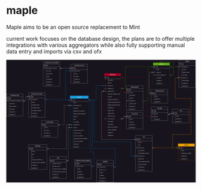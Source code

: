 # maple
Maple aims to be an open source replacement to Mint

current work focuses on the database design, the plans are to offer multiple integrations with various aggregators while also fully supporting manual data entry and imports via csv and ofx

![current database design](maple_erd.drawio.png?raw=true "Current Database Design")
